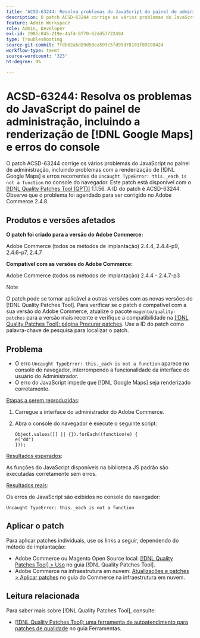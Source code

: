 ```yaml
---
title: 'ACSD-63244: Resolva problemas do JavaScript do painel de administração, incluindo  [!DNL Google Maps] renderização e erros do console'
description: O patch ACSD-63244 corrige os vários problemas do JavaScript no painel de administração, incluindo problemas com a renderização  [!DNL Google Maps]  e o erro de tipo não detectado recorrente._each não é um erro de função&grave; no console do navegador.
feature: Admin Workspace
role: Admin, Developer
exl-id: 1985c845-219e-4af4-8f70-62dd57722494
type: Troubleshooting
source-git-commit: 7fdb02a6d89d50ea593c5fd99d78101f89198424
workflow-type: tm+mt
source-wordcount: '323'
ht-degree: 0%

---
```


# ACSD-63244: Resolva os problemas do JavaScript do painel de administração, incluindo a renderização de [!DNL Google Maps] e erros do console

O patch ACSD-63244 corrige os vários problemas do JavaScript no painel de administração, incluindo problemas com a renderização de [!DNL Google Maps] e erros recorrentes de `Uncaught TypeError: this._each is not a function` no console do navegador. Este patch está disponível com o [[!DNL Quality Patches Tool (QPT)]](/help/tools/quality-patches-tool/quality-patches-tool-to-self-serve-quality-patches.md) 1.1.56. A ID do patch é ACSD-63244. Observe que o problema foi agendado para ser corrigido no Adobe Commerce 2.4.8.

## Produtos e versões afetados

**O patch foi criado para a versão do Adobe Commerce:**

Adobe Commerce (todos os métodos de implantação) 2.4.4, 2.4.4-p9, 2.4.6-p7, 2.4.7

**Compatível com as versões do Adobe Commerce:**

Adobe Commerce (todos os métodos de implantação) 2.4.4 - 2.4.7-p3

>[!NOTE]
>
>O patch pode se tornar aplicável a outras versões com as novas versões do [!DNL Quality Patches Tool]. Para verificar se o patch é compatível com a sua versão do Adobe Commerce, atualize o pacote `magento/quality-patches` para a versão mais recente e verifique a compatibilidade na [[!DNL Quality Patches Tool]: página Procurar patches](https://experienceleague.adobe.com/tools/commerce-quality-patches/index.html?lang=pt-BR). Use a ID do patch como palavra-chave de pesquisa para localizar o patch.

## Problema

* O erro `Uncaught TypeError: this._each is not a function` aparece no console do navegador, interrompendo a funcionalidade da interface do usuário do Administrador.
* O erro do JavaScript impede que [!DNL Google Maps] seja renderizado corretamente.

<u>Etapas a serem reproduzidas</u>:

1. Carregue a interface do administrador do Adobe Commerce.
1. Abra o console do navegador e execute o seguinte script:

   ```
   Object.values([] || {}).forEach((function(e) {  
   e("dd")  
   }));  
   ```

<u>Resultados esperados</u>:

As funções do JavaScript disponíveis na biblioteca JS padrão são executadas corretamente sem erros.

<u>Resultados reais</u>:

Os erros do JavaScript são exibidos no console do navegador:

```
Uncaught TypeError: this._each is not a function
```

## Aplicar o patch

Para aplicar patches individuais, use os links a seguir, dependendo do método de implantação:

* Adobe Commerce ou Magento Open Source local: [[!DNL Quality Patches Tool] > Uso](/help/tools/quality-patches-tool/usage.md) no guia [!DNL Quality Patches Tool].
* Adobe Commerce na infraestrutura em nuvem: [Atualizações e patches > Aplicar patches](https://experienceleague.adobe.com/docs/commerce-cloud-service/user-guide/develop/upgrade/apply-patches.html?lang=pt-BR) no guia do Commerce na infraestrutura em nuvem.

## Leitura relacionada

Para saber mais sobre [!DNL Quality Patches Tool], consulte:

* [[!DNL Quality Patches Tool]: uma ferramenta de autoatendimento para patches de qualidade](/help/tools/quality-patches-tool/quality-patches-tool-to-self-serve-quality-patches.md) no guia Ferramentas.
